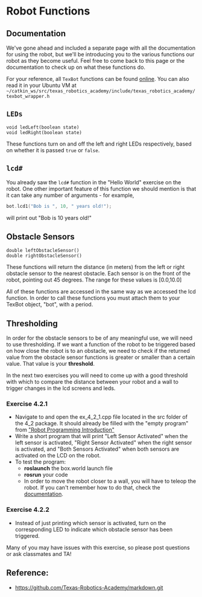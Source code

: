 # Robot Functions
## Documentation 

We've gone ahead and included a separate page with all the documentation for using the robot, but we'll be introducing you to the various functions our robot as they become useful. Feel free to come back to this page or the documentation to check up on what these functions do.

For your reference, all `TexBot` functions can be found [online](https://github.com/Texas-Robotics-Academy/texas_robotics_academy/blob/main/include/texas_robotics_academy/texbot_wrapper.h). You can also read it in your Ubuntu VM at `~/catkin_ws/src/texas_robotics_academy/include/texas_robotics_academy/texbot_wrapper.h`

## `LEDs`

```
void ledLeft(boolean state)
void ledRight(boolean state)
```

These functions turn on and off the left and right LEDs respectively, based on whether it is passed `true` or `false`. 

## `lcd#`

You already saw the `lcd#` function in the "Hello World" exercise on the robot. One other important feature of this function we should mention is that it can take any number of arguments - for example,

```cpp
bot.lcd1("Bob is ", 10, " years old!");
```

will print out "Bob is 10 years old!"


## Obstacle Sensors

```
double leftObstacleSensor()
double rightObstacleSensor()
```


These functions will return the distance (in meters) from the left or right obstacle sensor to the nearest obstacle. Each sensor is on the front of the robot, pointing out 45 degrees. The range for these values is [0.0,10.0]

All of these functions are accessed in the same way as we accessed the lcd function. In order to call these functions you must attach them to your TexBot object, "bot", with a period.

## Thresholding

In order for the obstacle sensors to be of any meaningful use, we will need to use thresholding. If we want a function of the robot to be triggered based on how close the robot is to an obstacle, we need to check if the returned value from the obstacle sensor functions is greater or smaller than a certain value. That value is your **threshold**. 

In the next two exercises you will need to come up with a good threshold with which to compare the distance between your robot and a wall to trigger changes in the lcd screens and leds.

### Exercise 4.2.1

- Navigate to and open the ex_4_2_1.cpp file located in the src folder of the 4_2 package. It should already be filled with the "empty program" from ["Robot Programming Introduction"](/robot_programming_introduction.html)
- Write a short program that will print "Left Sensor Activated" when the left sensor is activated, "Right Sensor Activated" when the right sensor is activated, and "Both Sensors Activated" when both sensors are activated on the LCD on the robot.
- To test the program:
  - **roslaunch** the box.world launch file
  - **rosrun** your code
  - In order to move the robot closer to a wall, you will have to teleop the robot. If you can't remember how to do that, check the [documentation](/docs.html).


### Exercise 4.2.2

- Instead of just printing which sensor is activated, turn on the corresponding LED to indicate which obstacle sensor has been triggered.

Many of you may have issues with this exercise, so please post questions or ask classmates and TA!

## Reference:
* https://github.com/Texas-Robotics-Academy/markdown.git
